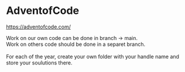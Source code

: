 # AdventofCode

https://adventofcode.com/

Work on our own code can be done in branch -> main. <br>
Work on others code should be done in a separet branch.
<br>
<br>
For each of the year, create your own folder with your handle name and store your soulutions there.
